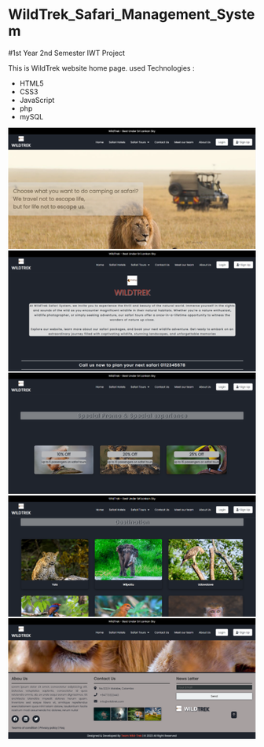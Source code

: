 # WildTrek_Safari_Management_System
#1st Year 2nd Semester IWT Project

This is WildTrek website home page. 
used Technologies :

* HTML5
* CSS3
* JavaScript
* php
* mySQL

![CHEESE!](wildtrek1.png)
![CHEESE!](wildtrek2.png)
![CHEESE!](wildtrek3.png)
![CHEESE!](widtrek4.png)
![CHEESE!](wildtrek5.png)